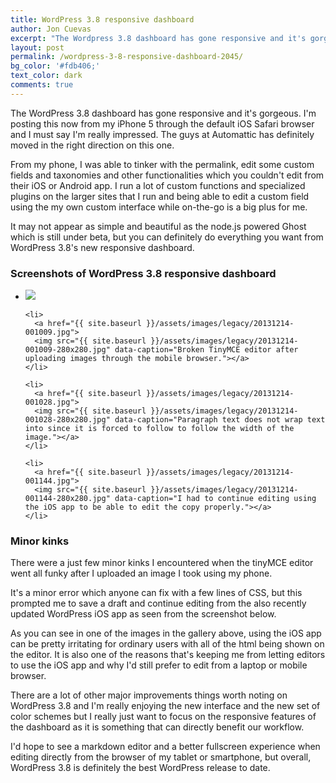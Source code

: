 ```yaml
---
title: WordPress 3.8 responsive dashboard
author: Jon Cuevas
excerpt: "The Wordpress 3.8 dashboard has gone responsive and it's gorgeous. I'm posting this now from my iPhone 5 through the default iOS Safari browser and I must say I'm really impressed. The guys at Automattic has definitely moved in the right direction on this one."
layout: post
permalink: /wordpress-3-8-responsive-dashboard-2045/
bg_color: '#fdb406;'
text_color: dark
comments: true
---
```

<p class="lead">
  The WordPress 3.8 dashboard has gone responsive and it's gorgeous. I'm posting this now from my iPhone 5 through the default iOS Safari browser and I must say I'm really impressed. The guys at Automattic has definitely moved in the right direction on this one.
</p>

From my phone, I was able to tinker with the permalink, edit some custom fields and taxonomies and other functionalities which you couldn't edit from their iOS or Android app. I run a lot of custom functions and specialized plugins on the larger sites that I run and being able to edit a custom field using the my own custom interface while on-the-go is a big plus for me.

It may not appear as simple and beautiful as the node.js powered Ghost which is still under beta, but you can definitely do everything you want from WordPress 3.8's new responsive dashboard.

<div class="panel">
  <h3>Screenshots of WordPress 3.8 responsive dashboard</h3>

  <ul class="clearing-thumbs" data-clearing>
    <li>
      <a href="{{ site.baseurl }}/assets/images/legacy/image.jpg">
      <img src="{{ site.baseurl }}/assets/images/legacy/image-e1386956291106-280x280.jpg" data-caption="WordPress 3.8's responsive dashboard allows you to easily publish posts even when unable to use your desktop or laptop."></a>
    </li>

    <li>
      <a href="{{ site.baseurl }}/assets/images/legacy/20131214-001009.jpg">
      <img src="{{ site.baseurl }}/assets/images/legacy/20131214-001009-280x280.jpg" data-caption="Broken TinyMCE editor after uploading images through the mobile browser."></a>
    </li>

    <li>
      <a href="{{ site.baseurl }}/assets/images/legacy/20131214-001028.jpg">
      <img src="{{ site.baseurl }}/assets/images/legacy/20131214-001028-280x280.jpg" data-caption="Paragraph text does not wrap text into since it is forced to follow to follow the width of the image."></a>
    </li>

    <li>
      <a href="{{ site.baseurl }}/assets/images/legacy/20131214-001144.jpg">
      <img src="{{ site.baseurl }}/assets/images/legacy/20131214-001144-280x280.jpg" data-caption="I had to continue editing using the iOS app to be able to edit the copy properly."></a>
    </li>

  </ul>  
</div>

### Minor kinks

There were a just few minor kinks I encountered when the tinyMCE editor went all funky after I uploaded an image I took using my phone.

It's a minor error which anyone can fix with a few lines of CSS, but this prompted me to save a draft and continue editing from the also recently updated WordPress iOS app as seen from the screenshot below.

As you can see in one of the images in the gallery above, using the iOS app can be pretty irritating for ordinary users with all of the html being shown on the editor. It is also one of the reasons that's keeping me from letting editors to use the iOS app and why I'd still prefer to edit from a laptop or mobile browser.

There are a lot of other major improvements things worth noting on WordPress 3.8 and I'm really enjoying the new interface and the new set of color schemes but I really just want to focus on the responsive features of the dashboard as it is something that can directly benefit our workflow.

I'd hope to see a markdown editor and a better fullscreen experience when editing directly from the browser of my tablet or smartphone, but overall, WordPress 3.8 is definitely the best WordPress release to date.